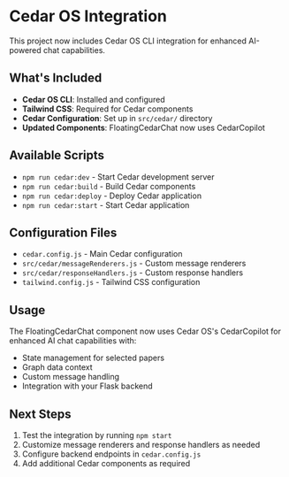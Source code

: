 # Cedar OS Integration

This project now includes Cedar OS CLI integration for enhanced AI-powered chat capabilities.

## What's Included

- **Cedar OS CLI**: Installed and configured
- **Tailwind CSS**: Required for Cedar components
- **Cedar Configuration**: Set up in `src/cedar/` directory
- **Updated Components**: FloatingCedarChat now uses CedarCopilot

## Available Scripts

- `npm run cedar:dev` - Start Cedar development server
- `npm run cedar:build` - Build Cedar components
- `npm run cedar:deploy` - Deploy Cedar application
- `npm run cedar:start` - Start Cedar application

## Configuration Files

- `cedar.config.js` - Main Cedar configuration
- `src/cedar/messageRenderers.js` - Custom message renderers
- `src/cedar/responseHandlers.js` - Custom response handlers
- `tailwind.config.js` - Tailwind CSS configuration

## Usage

The FloatingCedarChat component now uses Cedar OS's CedarCopilot for enhanced AI chat capabilities with:

- State management for selected papers
- Graph data context
- Custom message handling
- Integration with your Flask backend

## Next Steps

1. Test the integration by running `npm start`
2. Customize message renderers and response handlers as needed
3. Configure backend endpoints in `cedar.config.js`
4. Add additional Cedar components as required
